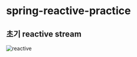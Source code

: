 # spring-reactive-practice

## 초기 reactive stream
![reactive](https://user-images.githubusercontent.com/36889612/163654430-397fb5f3-4008-451d-89b1-b57626cf0656.png)



